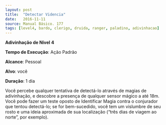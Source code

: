 ```yaml
---
layout: post
title:  "Detectar Videncia"
date:   2016-11-11
source: Manual Básico. 177
tags: [level4, bardo, clerigo, druida, ranger, paladino, adivinhacao]
---
```


**Adivinhação de Nível 4**

**Tempo de Execução**: Ação Padrão

**Alcance**: Pessoal

**Alvo**:  você

**Duração**: 1 dia

Você percebe qualquer tentativa de detectá-lo através de magias de adivinhação, e descobre a presença de qualquer sensor mágico a até 18m. Você pode fazer um teste oposto de Identificar Magia contra o conjurador que tentou detectá-lo; se for bem-sucedido, você tem um vislumbre de seu rosto e uma ideia aproximada de sua localização (“três dias de viagem ao norte”, por exemplo).